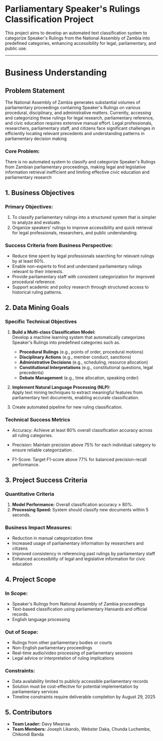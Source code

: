 # Parliamentary Speaker's Rulings Classification Project

This project aims to develop an automated text classification system to categorize Speaker's Rulings from the National Assembly of Zambia into predefined categories, enhancing accessibility for legal, parliamentary, and public use.

---


# Business Understanding

## Problem Statement 
The National Assembly of Zambia generates substantial volumes of parliamentary proceedings containing Speaker's Rulings on various procedural, disciplinary, and administrative matters. Currently, accessing and categorizing these rulings for legal research, parliamentary reference, and civic education requires extensive manual effort. Legal professionals, researchers, parliamentary staff, and citizens face significant challenges in efficiently locating relevant precedents and understanding patterns in parliamentary decision making
### Core Problem: 
There is no automated system to classify and categorize Speaker's Rulings from Zambian parliamentary proceedings, making legal and legislative information retrieval inefficient and limiting effective civic education and parliamentary research

## 1. Business Objectives
### Primary Objectives: 
1. To classify parliamentary rulings into a structured system that is simpler to analyze and 
evaluate. 
2. Organize speakers' rulings to improve accessibility and quick retrieval for legal 
professionals, researchers, and public understanding.  

### Success Criteria from Business Perspective:  
- Reduce time spent by legal professionals searching for relevant rulings by at least 60%. 
- Enable non-experts to find and understand parliamentary rulings relevant to their interests.
- Provide parliamentary staff with consistent categorization for improved procedural reference.
- Support academic and policy research through structured access to historical ruling patterns.

## 2. Data Mining Goals
### Specific Technical Objectives
1. **Build a Multi-class Classification Model:**  
   Develop a machine learning system that automatically categorizes Speaker's Rulings into predefined categories such as.
    - **Procedural Rulings** (e.g., points of order, procedural motions)
    - **Disciplinary Actions** (e.g., member conduct, sanctions)
    - **Administrative Decisions** (e.g., scheduling, resource allocation)
    - **Constitutional Interpretations** (e.g., constitutional questions, legal precedents)
    - **Debate Management** (e.g., time allocation, speaking order)

2. **Implement Natural Language Processing (NLP):**  
   Apply text mining techniques to extract meaningful features from parliamentary text documents, enabling accurate classification.

3. Create automated pipeline for new ruling classification.

### Technical Success Metrics 
* Accuracy: Achieve at least 80% overall classification accuracy across all ruling categories. 
* Precision: Maintain precision above 75% for each individual category to ensure reliable 
categorization .

* F1-Score: Target F1-score above 77% for balanced precision-recall performance.
## 3. Project Success Criteria
### Quantitative Criteria
1. **Model Performance:** Overall classification accuracy ≥ 80%.
2. **Processing Speed:** System should classify new documents within 5 seconds.
   
### Business Impact Measures:
- Reduction in manual categorization time
- Increased usage of parliamentary information by researchers and citizens 
- Improved consistency in referencing past rulings by parliamentary staff 
- Enhanced accessibility of legal and legislative information for civic education


## 4. Project Scope
### In Scope:  
- Speaker's Rulings from National Assembly of Zambia proceedings 
- Text-based classification using parliamentary Hansards and official records.
- English language processing 
### Out of Scope:  
- Rulings from other parliamentary bodies or courts 
- Non-English parliamentary proceedings  
- Real-time audio/video processing of parliamentary sessions 
- Legal advice or interpretation of ruling implications
### Constraints:
- Data availability limited to publicly accessible parliamentary records
- Solution must be cost-effective for potential implementation by parliamentary services
- Timeline constraints require deliverable completion by August 29, 2025


## 5. Contributors
- **Team Leader:** Davy Mwansa
- **Team Members:** Joseph Likando, Webster Daka, Chunda Luchembe, Chikondi Banda
